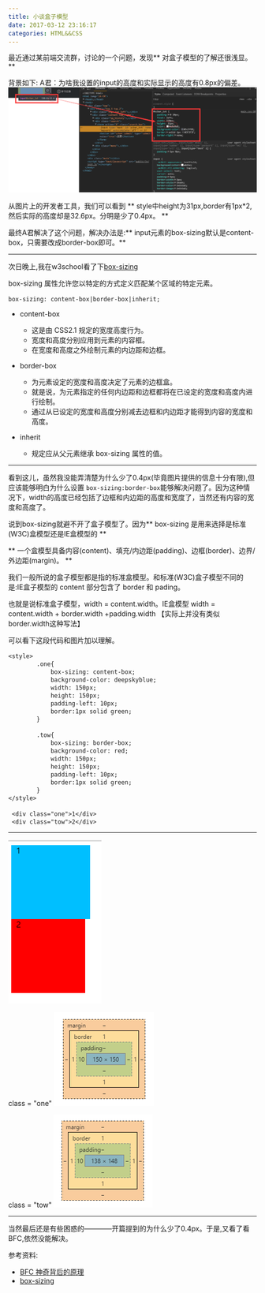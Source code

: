 ```yaml
---
title: 小谈盒子模型
date: 2017-03-12 23:16:17
categories: HTML&&CSS
---
```

最近通过某前端交流群，讨论的一个问题，发现** 对盒子模型的了解还很浅显。**

背景如下:
A君：为啥我设置的input的高度和实际显示的高度有0.8px的偏差。
![box-sizing.jpg](/img/htmlcss/box-sizing.jpg)

从图片上的开发者工具，我们可以看到 ** style中height为31px,border有1px*2,然后实际的高度却是32.6px。分明是少了0.4px。 **

最终A君解决了这个问题，解决办法是:** input元素的box-sizing默认是content-box，只需要改成border-box即可。**

*****************

次日晚上,我在w3school看了下[box-sizing](http://www.w3school.com.cn/cssref/pr_box-sizing.asp)

box-sizing 属性允许您以特定的方式定义匹配某个区域的特定元素。

    box-sizing: content-box|border-box|inherit;

- content-box

    - 这是由 CSS2.1 规定的宽度高度行为。
    - 宽度和高度分别应用到元素的内容框。
    - 在宽度和高度之外绘制元素的内边距和边框。

- border-box

    - 为元素设定的宽度和高度决定了元素的边框盒。
    - 就是说，为元素指定的任何内边距和边框都将在已设定的宽度和高度内进行绘制。
    - 通过从已设定的宽度和高度分别减去边框和内边距才能得到内容的宽度和高度。

- inherit

    - 规定应从父元素继承 box-sizing 属性的值。

****************

看到这儿，虽然我没能弄清楚为什么少了0.4px(毕竟图片提供的信息十分有限),但应该能够明白为什么设置 <code>box-sizing:border-box</code>能够解决问题了。因为这种情况下，width的高度已经包括了边框和内边距的高度和宽度了，当然还有内容的宽度和高度了。

说到box-sizing就避不开了盒子模型了。因为** box-sizing 是用来选择是标准(W3C)盒模型还是IE盒模型的 **

** 一个盒模型具备内容(content)、填充/内边距(padding)、边框(border)、边界/外边距(margin)。 **

我们一般所说的盒子模型都是指的标准盒模型。和标准(W3C)盒子模型不同的是:IE盒子模型的 content 部分包含了 border 和 pading。

也就是说标准盒子模型，width = content.width。IE盒模型 width = content.width + border.width +padding.width 【实际上并没有类似border.width这种写法】

可以看下这段代码和图片加以理解。

    <style>
            .one{
                box-sizing: content-box;
                background-color: deepskyblue;
                width: 150px;
                height: 150px;
                padding-left: 10px;
                border:1px solid green;
            }

            .tow{
                box-sizing: border-box;
                background-color: red;
                width: 150px;
                height: 150px;
                padding-left: 10px;
                border:1px solid green;
            }
    </style>

     <div class="one">1</div>
     <div class="tow">2</div>

************************

![tow-box-model.png](/img/htmlcss/tow-box-model.png)

class = "one"
![content-box.png](/img/htmlcss/content-box.png)

class = "tow"
![border-box.png](/img/htmlcss/border-box.png)


************************

当然最后还是有些困惑的————开篇提到的为什么少了0.4px。于是,又看了看BFC,依然没能解决。

参考资料:

- [BFC 神奇背后的原理](http://www.cnblogs.com/lhb25/p/inside-block-formatting-ontext.html)
- [box-sizing](http://www.w3school.com.cn/cssref/pr_box-sizing.asp)

